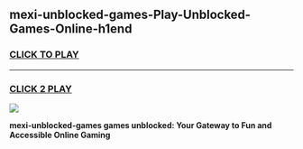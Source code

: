 
## mexi-unblocked-games-Play-Unblocked-Games-Online-h1end
<h3>
<a href="https://premium76.site?title=mexi-unblocked-games&ref=24A">CLICK TO PLAY</a></h3>
<hr>

<h3>
<a href="https://premium76.site?title=mexi-unblocked-games&ref=24A">CLICK 2 PLAY</a>
  
</h3>

<a href="https://premium76.site?title=mexi-unblocked-games&ref=24A"><img src="https://clearcache.store/games.png"></a>


**mexi-unblocked-games games unblocked: Your Gateway to Fun and Accessible Online Gaming**
